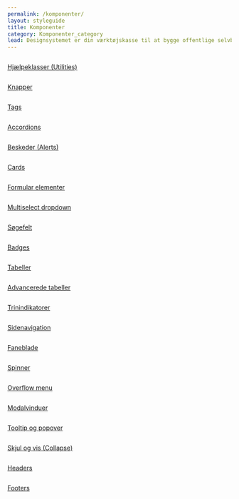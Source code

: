 ```yaml
---
permalink: /komponenter/
layout: styleguide
title: Komponenter
category: Komponenter_category
lead: Designsystemet er din værktøjskasse til at bygge offentlige selvbetjeningsløsninger. Designsystemet gør det let og hurtigt at bygge løsninger, som er konsistente og logiske for brugeren. 
---
```

<div class="row">
    <div class="col-12 col-sm-6 col-md-4">
        <a href="/dkfds-docs/komponenter/utility/" class="demo-component-box">
            <img src="{{ site.baseurl }}/img/componenticons/wrench.svg" alt="">
        </a>
        <p><a href="/dkfds-docs/komponenter/utility/">Hjælpeklasser (Utilities)</a></p>
    </div>

   <div class="col-12 col-sm-6 col-md-4 mt-6">
    <div class="p-4 bg-alternative demo-component-box">
      <a href="/dkfds-docs/komponenter/buttons/" class="d-block align-text-center">
      <img src="/dkfds-docs/assets/img/componenticons/Knapper.svg" alt=""></a>
    </div>
    <p class="mt-4"><a href="/dkfds-docs/komponenter/buttons/">Knapper</a></p>
  </div>

  <div class="col-12 col-sm-6 col-md-4 mt-6">
    <div class="p-4 bg-alternative demo-component-box">
      <a href="/dkfds-docs/komponenter/tags/" class="d-block align-text-center">
      <img src="/dkfds-docs/assets/img/componenticons/Tags.svg" alt=""></a>
    </div>
    <p class="mt-4"><a href="/dkfds-docs/komponenter/tags/">Tags</a></p>
  </div>

  <div class="col-12 col-sm-6 col-md-4 mt-6">
    <div class="p-4 bg-alternative demo-component-box">
      <a href="/dkfds-docs/komponenter/accordions/" class="d-block align-text-center">
      <img src="/dkfds-docs/assets/img/componenticons/Accordion.svg" alt=""></a>
    </div>
    <p class="mt-4"><a href="/dkfds-docs/komponenter/accordions/">Accordions</a></p>
  </div>

  <div class="col-12 col-sm-6 col-md-4 mt-6">
    <div class="p-4 bg-alternative demo-component-box">
      <a href="/dkfds-docs/komponenter/beskeder/" class="d-block align-text-center">
      <img src="/dkfds-docs/assets/img/componenticons/Beskeder.svg" alt=""></a>
    </div>
    <p class="mt-4"><a href="/dkfds-docs/komponenter/beskeder/">Beskeder (Alerts)</a></p>
  </div>

  <div class="col-12 col-sm-6 col-md-4 mt-6">
    <div class="p-4 bg-alternative demo-component-box">
      <a href="/dkfds-docs/komponenter/cards/" class="d-block align-text-center">
      <img src="/dkfds-docs/assets/img/componenticons/Cards.svg" alt=""></a>
    </div>
    <p class="mt-4"><a href="/dkfds-docs/komponenter/cards/">Cards</a></p>
  </div>
  
  <div class="col-12 col-sm-6 col-md-4 mt-6">
    <div class="p-4 bg-alternative demo-component-box">
      <a href="/dkfds-docs/komponenter/form-controls/" class="d-block align-text-center">
      <img src="/dkfds-docs/assets/img/componenticons/Form.svg" alt=""></a>
    </div>
    <p class="mt-4"><a href="/dkfds-docs/komponenter/form-controls/">Formular elementer</a></p>
  </div>

   <div class="col-12 col-sm-6 col-md-4 mt-6">
    <div class="p-4 bg-alternative demo-component-box">
      <a href="/dkfds-docs/komponenter/select2-multiselect/" class="d-block align-text-center">
      <img src="/dkfds-docs/assets/img/componenticons/Multiselect.svg" alt=""></a>
    </div>
    <p class="mt-4"><a href="/dkfds-docs/komponenter/select2-multiselect/">Multiselect dropdown</a></p>
  </div>

  <div class="col-12 col-sm-6 col-md-4 mt-6">
    <div class="p-4 bg-alternative demo-component-box">
      <a href="/dkfds-docs/komponenter/search/" class="d-block align-text-center">
      <img src="/dkfds-docs/assets/img/componenticons/Soegefelt.svg" alt=""></a>
    </div>
    <p class="mt-4"><a href="/dkfds-docs/komponenter/search/">Søgefelt</a></p>
  </div>

  <div class="col-12 col-sm-6 col-md-4 mt-6">
    <div class="p-4 bg-alternative demo-component-box">
      <a href="/dkfds-docs/komponenter/badges/" class="d-block align-text-center">
      <img src="/dkfds-docs/assets/img/componenticons/Badges.svg" alt=""></a>
    </div>
    <p class="mt-4"><a href="/dkfds-docs/komponenter/badges/">Badges</a></p>
  </div>

  <div class="col-12 col-sm-6 col-md-4 mt-6">
    <div class="p-4 bg-alternative demo-component-box">
      <a href="/dkfds-docs/komponenter/tables/" class="d-block align-text-center">
      <img src="/dkfds-docs/assets/img/componenticons/Tabeller.svg" alt=""></a>
    </div>
    <p class="mt-4"><a href="/dkfds-docs/komponenter/tables/">Tabeller</a></p>
  </div>

  <div class="col-12 col-sm-6 col-md-4 mt-6">
    <div class="p-4 bg-alternative demo-component-box">
      <a href="/dkfds-docs/komponenter/datatables/" class="d-block align-text-center">
      <img src="/dkfds-docs/assets/img/componenticons/datatabeller.svg" alt=""></a>
    </div>
    <p class="mt-4"><a href="/dkfds-docs/komponenter/datatables/">Advancerede tabeller</a></p>
  </div>

  <div class="col-12 col-sm-6 col-md-4 mt-6">
    <div class="p-4 bg-alternative demo-component-box">
      <a href="/dkfds-docs/komponenter/trinindikatorer/" class="d-block align-text-center">
      <img src="/dkfds-docs/assets/img/componenticons/Trinindikatorer.svg" alt=""></a>
    </div>
    <p class="mt-4"><a href="/dkfds-docs/komponenter/trinindikatorer/">Trinindikatorer</a></p>
  </div>

  <div class="col-12 col-sm-6 col-md-4 mt-6">
    <div class="p-4 bg-alternative demo-component-box">
      <a href="/dkfds-docs/komponenter/sidenav/" class="d-block align-text-center">
      <img src="/dkfds-docs/assets/img/componenticons/Sidenavigation.svg" alt=""></a>
    </div>
    <p class="mt-4"><a href="/dkfds-docs/komponenter/sidenav/">Sidenavigation</a></p>
  </div>
  
  <div class="col-12 col-sm-6 col-md-4 mt-6">
    <div class="p-4 bg-alternative demo-component-box">
      <a href="/dkfds-docs/komponenter/tabnav/" class="d-block align-text-center">
      <img src="/dkfds-docs/assets/img/componenticons/Tabs.svg" alt=""></a>
    </div>
    <p class="mt-4"><a href="/dkfds-docs/komponenter/tabnav/">Faneblade</a></p>
  </div>

  <div class="col-12 col-sm-6 col-md-4 mt-6">
    <div class="p-4 bg-alternative demo-component-box">
      <a href="/dkfds-docs/komponenter/spinner/" class="d-block align-text-center">
      <img src="/dkfds-docs/assets/img/componenticons/Spinner.svg" alt=""></a>
    </div>
    <p class="mt-4"><a href="/dkfds-docs/komponenter/spinner/">Spinner</a></p>
  </div>

  <div class="col-12 col-sm-6 col-md-4 mt-6">
    <div class="p-4 bg-alternative demo-component-box">
      <a href="/dkfds-docs/komponenter/overflowmenu/" class="d-block align-text-center">
      <img src="/dkfds-docs/assets/img/componenticons/Overflow menu.svg" alt=""></a>
    </div>
    <p class="mt-4"><a href="/dkfds-docs/komponenter/overflowmenu/">Overflow menu</a></p>
  </div>

  <div class="col-12 col-sm-6 col-md-4 mt-6">
    <div class="p-4 bg-alternative demo-component-box">
      <a href="/dkfds-docs/komponenter/modals/" class="d-block align-text-center">
      <img src="/dkfds-docs/assets/img/componenticons/Modal.svg" alt=""></a>
    </div>
    <p class="mt-4"><a href="/dkfds-docs/komponenter/modals/">Modalvinduer</a></p>
  </div>

  <div class="col-12 col-sm-6 col-md-4 mt-6">
    <div class="p-4 bg-alternative demo-component-box">
      <a href="/dkfds-docs/komponenter/tooltip/" class="d-block align-text-center">
      <img src="/dkfds-docs/assets/img/componenticons/Tooltip.svg" alt=""></a>
    </div>
    <p class="mt-4"><a href="/dkfds-docs/komponenter/tooltip/">Tooltip og popover</a></p>
  </div>

  <div class="col-12 col-sm-6 col-md-4 mt-6">
    <div class="p-4 bg-alternative demo-component-box">
      <a href="/dkfds-docs/komponenter/collapse/" class="d-block align-text-center">
      <img src="/dkfds-docs/assets/img/componenticons/Skjul+vis (collapse).svg" alt=""></a>
    </div>
    <p class="mt-4"><a href="/dkfds-docs/komponenter/collapse/">Skjul og vis (Collapse)</a></p>
  </div>

  <div class="col-12 col-sm-6 col-md-4 mt-6">
    <div class="p-4 bg-alternative demo-component-box">
      <a href="/dkfds-docs/komponenter/headers/" class="d-block align-text-center">
      <img src="/dkfds-docs/assets/img/componenticons/Header.svg" alt=""></a>
    </div>
    <p class="mt-4"><a href="/dkfds-docs/komponenter/headers/">Headers</a></p>
  </div>

  <div class="col-12 col-sm-6 col-md-4 mt-6">
    <div class="p-4 bg-alternative demo-component-box">
      <a href="/dkfds-docs/komponenter/footers/" class="d-block align-text-center">
      <img src="/dkfds-docs/assets/img/componenticons/Footer.svg" alt=""></a>
    </div>
    <p class="mt-4"><a href="/dkfds-docs/komponenter/footers/">Footers</a></p>
  </div>
</div>